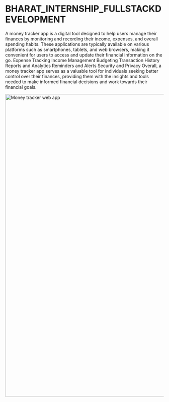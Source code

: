 # BHARAT_INTERNSHIP_FULLSTACKDEVELOPMENT
A money tracker app is a digital tool designed to help users manage their finances by monitoring and recording their income, expenses, and overall spending habits. These applications are typically available on various platforms such as smartphones, tablets, and web browsers, making it convenient for users to access and update their financial information on the go.
Expense Tracking
Income Management
Budgeting
Transaction History
Reports and Analytics
Reminders and Alerts
Security and Privacy
Overall, a money tracker app serves as a valuable tool for individuals seeking better control over their finances, providing them with the insights and tools needed to make informed financial decisions and work towards their financial goals.




<img width="960" alt="Money tracker web app" src="https://github.com/Mitalipatil10/BHARAT_INTERNSHIP_FULLSTACKDEVELOPMENT/assets/146453450/fcd64585-c617-4148-9fff-748182e36f9a">
